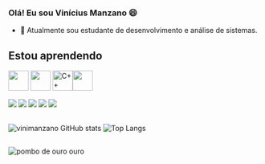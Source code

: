 
### Olá! Eu sou Vinícius Manzano 😄

- 🌱 Atualmente sou estudante de desenvolvimento e análise de sistemas.

##
## Estou aprendendo

<img src="https://cdn.jsdelivr.net/gh/devicons/devicon/icons/java/java-original.svg" width="40" height="40"/> <img src="https://cdn.jsdelivr.net/gh/devicons/devicon/icons/linux/linux-original.svg" width="40" height="40"/>
<img src="https://raw.githubusercontent.com/isocpp/logos/master/cpp_logo.png" alt="C++ Logo" width="40" height="40" /><img src="https://www.techbaz.org/Course/img/c-logo.png" width="40px" height="40px">

<div>
  <a href="https://github.com/vinimanzano" target="_blank"><img src="https://img.shields.io/badge/GitHub-100000?style=for-the-badge&logo=github&logoColor=white" target="_blank"></a>
  <a href="https://instagram.com/vinimanzano" target="_blank"><img src="https://img.shields.io/badge/-Instagram-%23E4405F?style=for-the-badge&logo=instagram&logoColor=white" target="_blank"></a>
 	<a href="https://www.twitch.tv/vinimanzano" target="_blank"><img src="https://img.shields.io/badge/Twitch-9146FF?style=for-the-badge&logo=twitch&logoColor=white" target="_blank"></a> 
  <a href = "mailto:vini.manzano5@gmail.com"><img src="https://img.shields.io/badge/-Gmail-%23333?style=for-the-badge&logo=gmail&logoColor=white" target="_blank"></a>
  <a href="https://www.linkedin.com/in/vinícius-manzano-3b887a121/" target="_blank"><img src="https://img.shields.io/badge/-LinkedIn-%230077B5?style=for-the-badge&logo=linkedin&logoColor=white" target="_blank"></a> 
  
</div>

##

![vinimanzano GitHub stats](https://github-readme-stats.vercel.app/api?username=vinimanzano&show_icons=true&theme=onedark)
![Top Langs](https://github-readme-stats.vercel.app/api/top-langs/?username=vinimanzano&layout=compact)

##

![pombo de ouro ouro](https://media.giphy.com/media/v1.Y2lkPTc5MGI3NjExeTJ4bmkxZTM1cHBqMmRrc2tzcnJqYWgyenhjaGcwcnR4ZzM0dmUyNiZlcD12MV9pbnRlcm5hbF9naWZfYnlfaWQmY3Q9Zw/go5Iy1VIpVwqI/giphy.gif)
